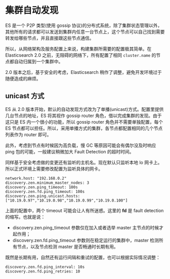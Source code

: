 # 集群自动发现

ES 是一个 P2P 类型(使用 gossip 协议)的分布式系统，除了集群状态管理以外，其他所有的请求都可以发送到集群内任意一台节点上，这个节点可以自己找到需要转发给哪些节点，并且直接跟这些节点通信。

所以，从网络架构及服务配置上来说，构建集群所需要的配置极其简单。在 Elasticsearch 2.0 之前，无阻碍的网络下，所有配置了相同 `cluster.name` 的节点都自动归属到一个集群中。

2.0 版本之后，基于安全的考虑，Elasticsearch 稍作了调整，避免开发环境过于随便造成的麻烦。

## unicast 方式

ES 从 2.0 版本开始，默认的自动发现方式改为了单播(unicast)方式。配置里提供几台节点的地址，ES 将其视作 gossip router 角色，借以完成集群的发现。由于这只是 ES 内一个很小的功能，所以 gossip router 角色并不需要单独配置，每个 ES 节点都可以担任。所以，采用单播方式的集群，各节点都配置相同的几个节点列表作为 router 即可。

此外，考虑到节点有时候因为高负载，慢 GC 等原因可能会有偶尔没及时响应 ping 包的可能，一般建议稍微加大 Fault Detection 的超时时间。

同样基于安全考虑做的变更还有监听的主机名。现在默认只监听本地 lo 网卡上。所以正式环境上需要修改配置为监听具体的网卡。

```
network.host: "192.168.0.2" 
discovery.zen.minimum_master_nodes: 3
discovery.zen.ping_timeout: 100s
discovery.zen.fd.ping_timeout: 100s
discovery.zen.ping.unicast.hosts: ["10.19.0.97","10.19.0.98","10.19.0.99","10.19.0.100"]
```

上面的配置中，两个 timeout 可能会让人有所迷惑。这里的 **fd** 是 fault detection 的缩写。也就是说：

* discovery.zen.ping_timeout 参数仅在加入或者选举 master 主节点的时候才起作用；
* discovery.zen.fd.ping\_timeout 参数则在稳定运行的集群中，master 检测所有节点，以及节点检测 master 是否畅通时长期有用。

既然是长期有用，自然还有运行间隔和重试的配置，也可以根据实际情况调整：

```
discovery.zen.fd.ping_interval: 10s
discovery.zen.fd.ping_retries: 10
```
